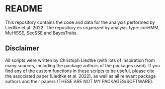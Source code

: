 # README

This repository contains the code and data for the analysis performed by Liedtke et al. 2022. The repository es organized by analysis type: corHMM, MuHiSSE, SecSSE and BayesTraits.

## Disclaimer

All scripts were written by Christoph Liedtke (with lots of inspiration from many sources, including the package authors of the packages used). If you find any of the custom functions in these scripts to be useful, please cite the associated paper (Liedtke et al. 2022), as well as all relevant package authors and their papers (THESE ARE NOT MY PACKAGES/SOFTWARE).

